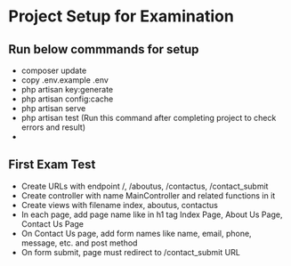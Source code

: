# Project Setup for Examination
## Run below commmands for setup
- composer update
- copy .env.example .env
- php artisan key:generate
- php artisan config:cache
- php artisan serve
- php artisan test (Run this command after completing project to check errors and result)
- 

## First Exam Test
- Create URLs with endpoint /, /aboutus, /contactus, /contact_submit
- Create controller with name MainController and related functions in it 
- Create views with filename index, aboutus, contactus
- In each page, add page name like in h1 tag Index Page, About Us Page, Contact Us Page
- On Contact Us page, add form names like name, email, phone, message, etc. and post method
- On form submit, page must redirect to /contact_submit URL

